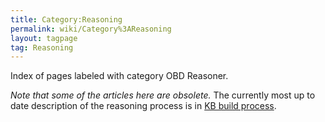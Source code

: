 ```yaml
---
title: Category:Reasoning
permalink: wiki/Category%3AReasoning
layout: tagpage
tag: Reasoning
---
```


Index of pages labeled with category OBD Reasoner.

*Note that some of the articles here are obsolete.* The currently most
up to date description of the reasoning process is in
<a href="KB_build_process" class="wikilink" title="KB build process">KB
build process</a>.
